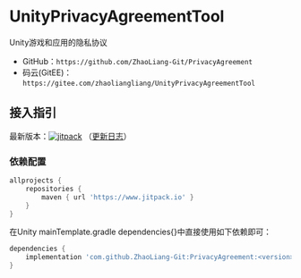 # UnityPrivacyAgreementTool

Unity游戏和应用的隐私协议

- GitHub：`https://github.com/ZhaoLiang-Git/PrivacyAgreement`
- 码云(GitEE)：`https://gitee.com/zhaoliangliang/UnityPrivacyAgreementTool`

## 接入指引

最新版本：[![jitpack](https://jitpack.io/v/ZhaoLiang-Git/PrivacyAgreement.svg)](https://jitpack.io/#ZhaoLiang-Git/PrivacyAgreement)
（[更新日志](/CHANGELOG.md)）

### 依赖配置

```groovy
allprojects {
    repositories {
        maven { url 'https://www.jitpack.io' }
    }
}
```

在Unity mainTemplate.gradle dependencies{}中直接使用如下依赖即可：

```groovy
dependencies {
    implementation 'com.github.ZhaoLiang-Git:PrivacyAgreement:<version>'
}
```
